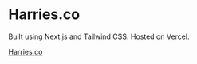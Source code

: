 # Harries.co

Built using Next.js and Tailwind CSS. Hosted on Vercel.

[Harries.co](https://harries.co)
